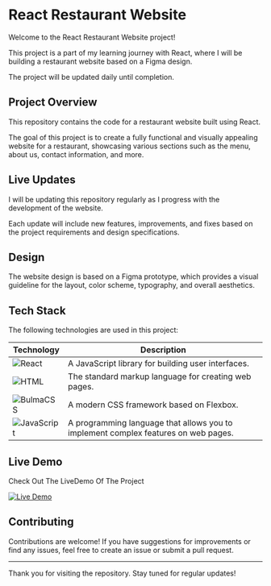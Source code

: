 # React Restaurant Website

Welcome to the React Restaurant Website project! 

This project is a part of my learning journey with React, where I will be building a restaurant website based on a Figma design. 

The project will be updated daily until completion.

## Project Overview

This repository contains the code for a restaurant website built using React. 

The goal of this project is to create a fully functional and visually appealing website for a restaurant, showcasing various sections such as the menu, about us, contact information, and more.

## Live Updates

I will be updating this repository regularly as I progress with the development of the website.

Each update will include new features, improvements, and fixes based on the project requirements and design specifications.

## Design

The website design is based on a Figma prototype, which provides a visual guideline for the layout, color scheme, typography, and overall aesthetics.

## Tech Stack

The following technologies are used in this project:

| Technology | Description |
|------------|-------------|
| ![React](https://img.shields.io/badge/react-%2320232a.svg?style=for-the-badge&logo=react&logoColor=%2361DAFB)  | A JavaScript library for building user interfaces. |
| ![HTML](https://img.shields.io/badge/html-%23E34F26.svg?style=for-the-badge&logo=html5&logoColor=white) | The standard markup language for creating web pages. |
| ![BulmaCSS](https://img.shields.io/badge/Bulma-%2300D1B2.svg?style=for-the-badge&logo=bulma&logoColor=white) | A modern CSS framework based on Flexbox. |
| ![JavaScript](https://img.shields.io/badge/javascript-%23F7DF1E.svg?style=for-the-badge&logo=javascript&logoColor=black) | A programming language that allows you to implement complex features on web pages. |

## Live Demo 

Check Out The LiveDemo Of The Project 

[![Live Demo](https://img.shields.io/badge/LiveDemo%20-%23276DC3.svg?&style=for-the-badge&logo=&logoColor=white)](https://react-restaurent-website.netlify.app/)

## Contributing

Contributions are welcome! If you have suggestions for improvements or find any issues, feel free to create an issue or submit a pull request.

---

Thank you for visiting the repository. Stay tuned for regular updates!


